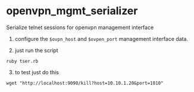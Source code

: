 # openvpn_mgmt_serializer
Serialize telnet sessions for openvpn management interface


1. configure the `$ovpn_host` and `$ovpen_port` management interface data.


2. just run the script
```
ruby tser.rb
```


3. to test just do this
```
wget "http://localhost:9090/kill?host=10.10.1.20&port=1010"
```


